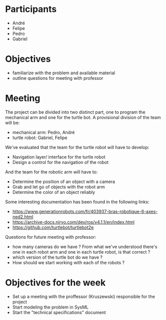 # Participants
- André
- Felipe
- Pedro
- Gabriel

# Objectives
- familiarize with the problem and available material
- outline questions for meeting with professor

# Meeting

The project can be divided into two distinct part, one to program the mechanical
arm and one for the turtle bot. A provisional division of the team will be:
- mechanical arm: Pedro, André
- turtle robot: Gabriel, Felipe

We've evaluated that the team for the turtle robot will have to develop: 
- Navigation layer/ interface for the turtle robot
- Design a control for the navigation of the robot

And the team for the robotic arm will have to:
- Determine the position of an object with a camera
- Grab and let go of objects with the robot arm
- Determine the color of an object reliably

Some interesting documentation has been found in the following links:
- https://www.generationrobots.com/fr/403937-bras-robotique-6-axes-ned2.html
- https://archive-docs.niryo.com/dev/ros/v4.1.1/en/index.html
- https://github.com/turtlebot/turtlebot2e

Questions for future meeting with professor:
- how many cameras do we have ? From what we've understood there's one in each
  robot arm and one in each turtle robot, is that correct ?
- which version of the turtle bot do we have ?
- How should we start working with each of the robots ?

# Objectives for the week
- Set up a meeting with the proffessor (Kruszewski) responsible for the project
- Start modeling the problem in SysML
- Start the "technical specifications" document 
